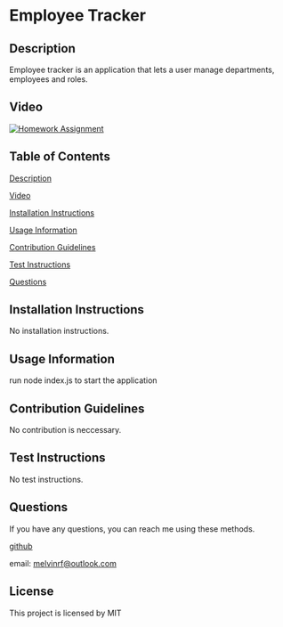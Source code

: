# Employee Tracker

## Description

Employee tracker is an application that lets a user manage departments, employees and roles.

## Video

[![Homework Assignment](https://www.kapwing.com/videos/60d2a3596c87d500529cde71)](https://www.kapwing.com/videos/60d2a3596c87d500529cde71)

## Table of Contents

[Description](#description)

[Video](#video)

[Installation Instructions](#installation-instructions)

[Usage Information](#usage-information)

[Contribution Guidelines](#contribution-guidelines)

[Test Instructions](#test-instructions)

[Questions](#questions)

## Installation Instructions

No installation instructions.

## Usage Information

run node index.js to start the application

## Contribution Guidelines

No contribution is neccessary.

## Test Instructions

No test instructions.

## Questions

If you have any questions, you can reach me using these methods.

[github](https://github.com/campe0n)

email: melvinrf@outlook.com

## License

This project is licensed by MIT

